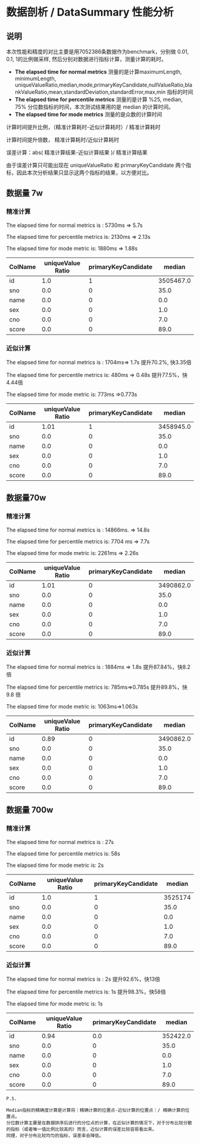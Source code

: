 # 数据剖析 / DataSummary 性能分析

## 说明
本次性能和精度的对比主要是用7052386条数据作为benchmark，分别做 0.01, 0.1, 1的比例做采样, 然后分别对数据进行指标计算，测量计算的耗时。

- **The elapsed time for normal metrics** 测量的是计算maximumLength, minimumLength, uniqueValueRatio,median,mode,primaryKeyCandidate,nullValueRatio,blankValueRatio,mean,standardDeviation,standardError,max,min 指标的时间
- **The elapsed time for percentile metrics**  测量的是计算 %25, median, 75% 分位数指标的时间，本次测试结果用的是 median 的计算时间。
- **The elapsed time for mode metrics** 测量的是众数的计算时间

计算时间提升比例，（精准计算耗时-近似计算耗时）/ 精准计算耗时

计算时间提升倍数，  精准计算耗时/近似计算耗时

误差计算：abs( 精准计算结果-近似计算结果 )/ 精准计算结果

由于误差计算只可能出现在 uniqueValueRatio 和 primaryKeyCandidate 两个指标，因此本次分析结果只显示这两个指标的结果，以方便对比。

## 数据量 7w

### 精准计算

The elapsed time for normal metrics is : 5730ms => 5.7s

The elapsed time for percentile metrics is: 2130ms => 2.13s

The elapsed time for mode metric is: 1880ms => 1.88s

|ColName|uniqueValue Ratio| primaryKeyCandidate| median|
|-|-|-|-|
|id|1.0| 1| 3505467.0|
|sno|0.0| 0| 35.0|
|name|0.0| 0| 0.0|
|sex|0.0| 0| 1.0|
|cno|0.0| 0| 7.0|
|score|0.0| 0| 89.0|

### 近似计算

The elapsed time for normal metrics is : 1704ms=> 1.7s 提升70.2%, 快3.35倍

The elapsed time for percentile metrics is: 480ms => 0.48s 提升77.5%，快4.44倍

The elapsed time for mode metric is: 773ms =>0.773s


|ColName|uniqueValue Ratio| primaryKeyCandidate| median|
|-|-|-|-|
|id|1.01| 1| 3458945.0|
|sno|0.0| 0| 35.0|
|name|0.0| 0| 0.0|
|sex|0.0| 0| 1.0|
|cno|0.0| 0| 7.0|
|score|0.0| 0| 89.0|

## 数据量70w

### 精准计算

The elapsed time for normal metrics is : 14866ms. => 14.8s

The elapsed time for percentile metrics is: 7704 ms => 7.7s

The elapsed time for mode metric is: 2261ms => 2.26s

|ColName|uniqueValue Ratio| primaryKeyCandidate| median|
|-|-|-|-|
|id|1.01| 0| 3490862.0|
|sno|0.0| 0| 35.0|
|name|0.0| 0| 0.0|
|sex|0.0| 0| 1.0|
|cno|0.0| 0| 7.0|
|score|0.0| 0| 89.0|

### 近似计算

The elapsed time for normal metrics is : 1884ms => 1.8s  提升87.84%，快8.2倍

The elapsed time for percentile metrics is: 785ms=>0.785s 提升89.8%，快 9.8 倍

The elapsed time for mode metric is: 1063ms=>1.063s 

|ColName|uniqueValue Ratio| primaryKeyCandidate| median|
|-|-|-|-|
|id|0.89| 0| 3490862.0|
|sno|0.0| 0| 35.0|
|name|0.0| 0| 0.0|
|sex|0.0| 0| 1.0|
|cno|0.0| 0| 7.0|
|score|0.0| 0| 89.0|

## 数据量 700w

### 精准计算

The elapsed time for normal metrics is : 27s

The elapsed time for percentile metrics is: 58s

The elapsed time for mode metric is: 2s

|ColName|uniqueValue Ratio| primaryKeyCandidate| median|
|-|-|-|-|
|id|1.0| 1| 3525174 |
|sno|0.0| 0| 35.0|
|name|0.0| 0| 0.0|
|sex|0.0| 0| 1.0|
|cno|0.0| 0| 7.0|
|score|0.0| 0| 89.0|


###  近似计算

The elapsed time for normal metrics is : 2s  提升92.6%，快13倍

The elapsed time for percentile metrics is: 1s 提升98.3%，快58倍

The elapsed time for mode metric is: 1s

|ColName|uniqueValue Ratio| primaryKeyCandidate| median|
|-|-|-|-|
|id|0.94| 0.0| 352422.0 |
|sno|0.0| 0| 35.0|
|name|0.0| 0| 0.0|
|sex|0.0| 0| 1.0|
|cno|0.0| 0| 7.0|
|score|0.0| 0| 89.0|

 ```
 P.S. 
 
 Median指标的精确度计算是计算将｜精确计算的位置点-近似计算的位置点｜/ 精确计算的位置点。
分位数计算主要是在数据排序后进行的分位点的计算，在近似计算的情况下，对于分布比较分散的指标（或者唯一值比例比较高的）而言，近似计算的误差比较容易看出来。
同理，对于分布比较均匀的指标，误差率会降低。
 ```
